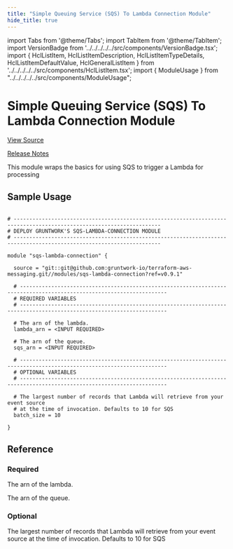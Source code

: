 ```yaml
---
title: "Simple Queuing Service (SQS) To Lambda Connection Module"
hide_title: true
---
```


import Tabs from '@theme/Tabs';
import TabItem from '@theme/TabItem';
import VersionBadge from '../../../../../src/components/VersionBadge.tsx';
import { HclListItem, HclListItemDescription, HclListItemTypeDetails, HclListItemDefaultValue, HclGeneralListItem } from '../../../../../src/components/HclListItem.tsx';
import { ModuleUsage } from "../../../../../src/components/ModuleUsage";

<VersionBadge repoTitle="AWS Messaging" version="0.9.1" />

# Simple Queuing Service (SQS) To Lambda Connection Module

<a href="https://github.com/gruntwork-io/terraform-aws-messaging/tree/main/modules/sqs-lambda-connection" className="link-button" title="View the source code for this module in GitHub.">View Source</a>

<a href="https://github.com/gruntwork-io/terraform-aws-messaging/releases?q=" className="link-button" title="Release notes for only the service catalog versions which impacted this service.">Release Notes</a>

This module wraps the basics for using SQS to trigger a Lambda for processing

## Sample Usage

<ModuleUsage>

```hcl title="main.tf"

# ---------------------------------------------------------------------------------------------------------------------
# DEPLOY GRUNTWORK'S SQS-LAMBDA-CONNECTION MODULE
# ---------------------------------------------------------------------------------------------------------------------

module "sqs-lambda-connection" {

  source = "git::git@github.com:gruntwork-io/terraform-aws-messaging.git//modules/sqs-lambda-connection?ref=v0.9.1"

  # ---------------------------------------------------------------------------------------------------------------------
  # REQUIRED VARIABLES
  # ---------------------------------------------------------------------------------------------------------------------

  # The arn of the lambda.
  lambda_arn = <INPUT REQUIRED>

  # The arn of the queue.
  sqs_arn = <INPUT REQUIRED>

  # ---------------------------------------------------------------------------------------------------------------------
  # OPTIONAL VARIABLES
  # ---------------------------------------------------------------------------------------------------------------------

  # The largest number of records that Lambda will retrieve from your event source
  # at the time of invocation. Defaults to 10 for SQS
  batch_size = 10

}

```

</ModuleUsage>




## Reference

<Tabs>
<TabItem value="inputs" label="Inputs" default>

### Required

<HclListItem name="lambda_arn" requirement="required" type="string">
<HclListItemDescription>

The arn of the lambda.

</HclListItemDescription>
</HclListItem>

<HclListItem name="sqs_arn" requirement="required" type="string">
<HclListItemDescription>

The arn of the queue.

</HclListItemDescription>
</HclListItem>

### Optional

<HclListItem name="batch_size" requirement="optional" type="number">
<HclListItemDescription>

The largest number of records that Lambda will retrieve from your event source at the time of invocation. Defaults to 10 for SQS

</HclListItemDescription>
<HclListItemDefaultValue defaultValue="10"/>
</HclListItem>

</TabItem>
<TabItem value="outputs" label="Outputs">

<HclListItem name="function_arn">
</HclListItem>

</TabItem>
</Tabs>


<!-- ##DOCS-SOURCER-START
{
  "originalSources": [
    "https://github.com/gruntwork-io/terraform-aws-messaging/tree/main/modules/sqs-lambda-connection/readme.md",
    "https://github.com/gruntwork-io/terraform-aws-messaging/tree/main/modules/sqs-lambda-connection/variables.tf",
    "https://github.com/gruntwork-io/terraform-aws-messaging/tree/main/modules/sqs-lambda-connection/outputs.tf"
  ],
  "sourcePlugin": "module-catalog-api",
  "hash": "d36d96c1e0fc2c0034b91d7110f3199a"
}
##DOCS-SOURCER-END -->
